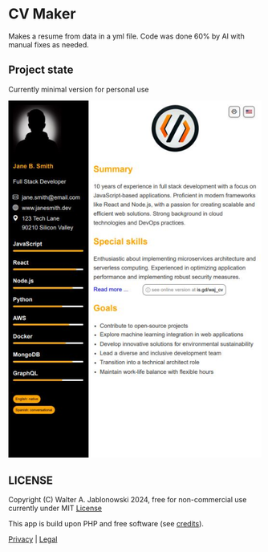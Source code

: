 # CV Maker

Makes a resume from data in a yml file. Code was done 60% by AI with manual fixes as needed.


Project state
----------------------------------------------------------

Currently minimal version for personal use

![alt text](misc/cv.jpg)


LICENSE
----------------------------------------------------------

Copyright (C) Walter A. Jablonowski 2024, free for non-commercial use currently under MIT [License](https://choosealicense.com/licenses/agpl-3.0)

This app is build upon PHP and free software (see [credits](credits.md)).

[Privacy](https://walter-a-jablonowski.github.io/privacy.html) | [Legal](https://walter-a-jablonowski.github.io/imprint.html)
